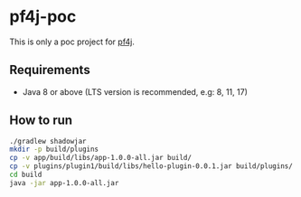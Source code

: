 # pf4j-poc

This is only a poc project for [pf4j](https://pf4j.org/).

## Requirements

- Java 8 or above (LTS version is recommended, e.g: 8, 11, 17)

## How to run

```sh
./gradlew shadowjar
mkdir -p build/plugins
cp -v app/build/libs/app-1.0.0-all.jar build/
cp -v plugins/plugin1/build/libs/hello-plugin-0.0.1.jar build/plugins/
cd build
java -jar app-1.0.0-all.jar
```
